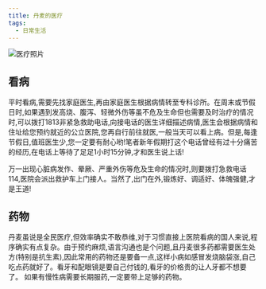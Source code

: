 ```yaml
---
title: 丹麦的医疗
tags:
  - 日常生活
---
```

![医疗照片](https://www.howtoliveindenmark.com/wp-content/uploads/2015/01/nurse_jan21-2.jpg)

## 看病
平时看病,需要先找家庭医生,再由家庭医生根据病情转至专科诊所。在周末或节假日时,如果遇到发高烧、腹泻、轻微外伤等虽不危及生命但也需要及时治疗的情况时,可以拨打1813非紧急救助电话,向接电话的医生详细描述病情,医生会根据病情和住址给您预约就近的公立医院,您再自行前往就医,一般当天可以看上病。但是,每逢节假日,值班医生少,您一定要有耐心哟!笔者新年假期打这个电话曾经有过十分痛苦的经历,在电话上等待了足足1小时15分钟,才和医生说上话!

万一出现心脏病发作、晕厥、严重外伤等危及生命的情况时,则要拨打急救电话114,医院会派出救护车上门接人。当然了,出门在外,锻炼好、调适好、体魄强健,才是王道!

## 药物
丹麦虽说是全民医疗,但效率确实不敢恭维,对于习惯直接上医院看病的国人来说,程序确实有点复杂。由于预约麻烦,语言沟通也是个问题,且丹麦很多药都需要医生处方(特别是抗生素),因此常用的药物还是要备一点,这样小病如感冒发烧脑袋涨,自己吃点药就好了。看牙和配眼镜是要自己付钱的,看牙的价格贵的让人牙都不想要了。 如果有慢性病需要长期服药,一定要带上足够的药物。
